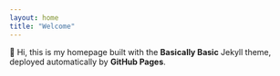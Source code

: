 ```yaml
---
layout: home
title: "Welcome"
---
```


👋 Hi, this is my homepage built with the **Basically Basic** Jekyll theme,  
deployed automatically by **GitHub Pages**.